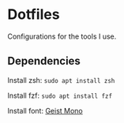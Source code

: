 # Dotfiles

Configurations for the tools I use.

## Dependencies

Install zsh: `sudo apt install zsh`

Install fzf: `sudo apt install fzf`

Install font: [Geist Mono](https://github.com/vercel/geist-font)
